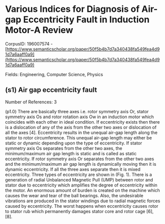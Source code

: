 # Various Indices for Diagnosis of Air-gap Eccentricity Fault in Induction Motor-A Review

CorpusID: 196007574 - [https://www.semanticscholar.org/paper/50f5b4b7d7a340438fa549fea4d91d7a6aaff0a9](https://www.semanticscholar.org/paper/50f5b4b7d7a340438fa549fea4d91d7a6aaff0a9)

Fields: Engineering, Computer Science, Physics

## (s1) Air gap eccentricity fault
Number of References: 3

(p1.0) There are basically three axes i.e. rotor symmetry axis Or, stator symmetry axis Os and rotor rotation axis Ow in an induction motor which coincides with each other in ideal condition. If eccentricity exists then there is a dislocation of any of the axis from the other two axes or dislocation of all the axes [4]. Eccentricity results in the unequal air-gap length along the stator to rotor circumference. This unequal air-gap length may either be static or dynamic depending upon the type of eccentricity. If stator symmetry axis Os separates from the other two axes, the minimum/maximum air gap length is static and is called as static eccentricity. If rotor symmetry axis Or separates from the other two axes and the minimum/maximum air gap length is dynamically moving then it is dynamic eccentricity. If all the three axes separate then it is mixed eccentricity. Three types of eccentricity are shown in (Fig. 1). There is a generation of radial Unbalanced Magnetic Pull (UMP) between rotor and stator due to eccentricity which amplifies the degree of eccentricity within the motor. An enormous amount of burden is created on the machine which causes the wear and tear of the ball bearings. Also, the undesirable vibrations are produced in the stator windings due to radial magnetic forces caused by eccentricity. The worst happens when eccentricity causes rotor to stator rub which permanently damages stator core and rotor cage [6], [8].
